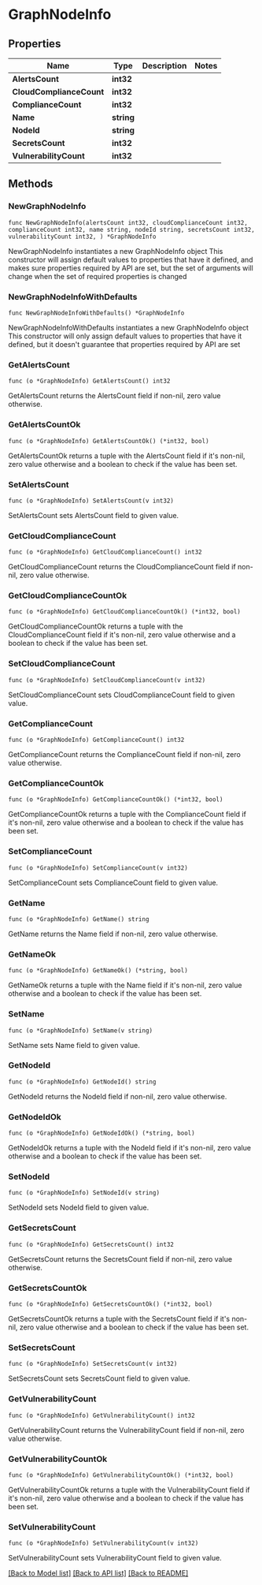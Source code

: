 # GraphNodeInfo

## Properties

Name | Type | Description | Notes
------------ | ------------- | ------------- | -------------
**AlertsCount** | **int32** |  | 
**CloudComplianceCount** | **int32** |  | 
**ComplianceCount** | **int32** |  | 
**Name** | **string** |  | 
**NodeId** | **string** |  | 
**SecretsCount** | **int32** |  | 
**VulnerabilityCount** | **int32** |  | 

## Methods

### NewGraphNodeInfo

`func NewGraphNodeInfo(alertsCount int32, cloudComplianceCount int32, complianceCount int32, name string, nodeId string, secretsCount int32, vulnerabilityCount int32, ) *GraphNodeInfo`

NewGraphNodeInfo instantiates a new GraphNodeInfo object
This constructor will assign default values to properties that have it defined,
and makes sure properties required by API are set, but the set of arguments
will change when the set of required properties is changed

### NewGraphNodeInfoWithDefaults

`func NewGraphNodeInfoWithDefaults() *GraphNodeInfo`

NewGraphNodeInfoWithDefaults instantiates a new GraphNodeInfo object
This constructor will only assign default values to properties that have it defined,
but it doesn't guarantee that properties required by API are set

### GetAlertsCount

`func (o *GraphNodeInfo) GetAlertsCount() int32`

GetAlertsCount returns the AlertsCount field if non-nil, zero value otherwise.

### GetAlertsCountOk

`func (o *GraphNodeInfo) GetAlertsCountOk() (*int32, bool)`

GetAlertsCountOk returns a tuple with the AlertsCount field if it's non-nil, zero value otherwise
and a boolean to check if the value has been set.

### SetAlertsCount

`func (o *GraphNodeInfo) SetAlertsCount(v int32)`

SetAlertsCount sets AlertsCount field to given value.


### GetCloudComplianceCount

`func (o *GraphNodeInfo) GetCloudComplianceCount() int32`

GetCloudComplianceCount returns the CloudComplianceCount field if non-nil, zero value otherwise.

### GetCloudComplianceCountOk

`func (o *GraphNodeInfo) GetCloudComplianceCountOk() (*int32, bool)`

GetCloudComplianceCountOk returns a tuple with the CloudComplianceCount field if it's non-nil, zero value otherwise
and a boolean to check if the value has been set.

### SetCloudComplianceCount

`func (o *GraphNodeInfo) SetCloudComplianceCount(v int32)`

SetCloudComplianceCount sets CloudComplianceCount field to given value.


### GetComplianceCount

`func (o *GraphNodeInfo) GetComplianceCount() int32`

GetComplianceCount returns the ComplianceCount field if non-nil, zero value otherwise.

### GetComplianceCountOk

`func (o *GraphNodeInfo) GetComplianceCountOk() (*int32, bool)`

GetComplianceCountOk returns a tuple with the ComplianceCount field if it's non-nil, zero value otherwise
and a boolean to check if the value has been set.

### SetComplianceCount

`func (o *GraphNodeInfo) SetComplianceCount(v int32)`

SetComplianceCount sets ComplianceCount field to given value.


### GetName

`func (o *GraphNodeInfo) GetName() string`

GetName returns the Name field if non-nil, zero value otherwise.

### GetNameOk

`func (o *GraphNodeInfo) GetNameOk() (*string, bool)`

GetNameOk returns a tuple with the Name field if it's non-nil, zero value otherwise
and a boolean to check if the value has been set.

### SetName

`func (o *GraphNodeInfo) SetName(v string)`

SetName sets Name field to given value.


### GetNodeId

`func (o *GraphNodeInfo) GetNodeId() string`

GetNodeId returns the NodeId field if non-nil, zero value otherwise.

### GetNodeIdOk

`func (o *GraphNodeInfo) GetNodeIdOk() (*string, bool)`

GetNodeIdOk returns a tuple with the NodeId field if it's non-nil, zero value otherwise
and a boolean to check if the value has been set.

### SetNodeId

`func (o *GraphNodeInfo) SetNodeId(v string)`

SetNodeId sets NodeId field to given value.


### GetSecretsCount

`func (o *GraphNodeInfo) GetSecretsCount() int32`

GetSecretsCount returns the SecretsCount field if non-nil, zero value otherwise.

### GetSecretsCountOk

`func (o *GraphNodeInfo) GetSecretsCountOk() (*int32, bool)`

GetSecretsCountOk returns a tuple with the SecretsCount field if it's non-nil, zero value otherwise
and a boolean to check if the value has been set.

### SetSecretsCount

`func (o *GraphNodeInfo) SetSecretsCount(v int32)`

SetSecretsCount sets SecretsCount field to given value.


### GetVulnerabilityCount

`func (o *GraphNodeInfo) GetVulnerabilityCount() int32`

GetVulnerabilityCount returns the VulnerabilityCount field if non-nil, zero value otherwise.

### GetVulnerabilityCountOk

`func (o *GraphNodeInfo) GetVulnerabilityCountOk() (*int32, bool)`

GetVulnerabilityCountOk returns a tuple with the VulnerabilityCount field if it's non-nil, zero value otherwise
and a boolean to check if the value has been set.

### SetVulnerabilityCount

`func (o *GraphNodeInfo) SetVulnerabilityCount(v int32)`

SetVulnerabilityCount sets VulnerabilityCount field to given value.



[[Back to Model list]](../README.md#documentation-for-models) [[Back to API list]](../README.md#documentation-for-api-endpoints) [[Back to README]](../README.md)


